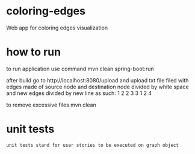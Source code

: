# coloring-edges
Web app for coloring edges visualization

# how to run
to run application use command
    mvn clean spring-boot:run

after build go to http://localhost:8080/upload
and upload txt file filed with edges made of source node and destination node
divided by white space and new edges divided by new line as such:
1 2
2 3
3 1
2 4

to remove excessive files
    mvn clean

# unit tests
    unit tests stand for user stories to be executed on graph object